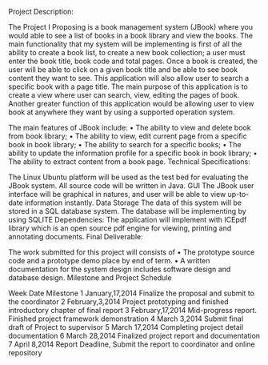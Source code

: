 Project Description:The Project I Proposing is a book management system (JBook) where you would able to see a list of books in a book library and view the books. The main functionality that my system will be implementing is first of all the ability to create a book list, to create a new book collection; a user must enter the book title, book code and total pages. Once a book is created, the user will be able to click on a given book title and be able to see book content they want to see. This application will also allow user to search a specific book with a page title.  The main purpose of this application is to create a view where user can search, view, editing the pages of book. Another greater function of this application would be allowing user to view book at anywhere they want by using a supported operation system.The main features of JBook include:•	The ability to view and delete book from book library;•	The ability to view, edit current page from a specific book in book library;•	The ability to search for a specific books;•	The ability to update the information profile for a specific book in book library;•	The ability to extract content from a book page.Technical Specifications:The Linux Ubuntu platform will be used as the test bed for evaluating the JBook system. All source code will be written in Java. GUIThe JBook user interface will be graphical in natures, and user will be able to view up-to-date information instantly.Data StorageThe data of this system will be stored in a SQL database system. The database will be implementing by using SQLITEDependencies:The application will implement with ICEpdf library which is an open source pdf engine for viewing, printing and annotating documents.Final Deliverable:The work submitted for this project will consists of •	The prototype source code and a prototype demo place by end of term.•	A written documentation for the system design includes software design and database design.Milestone and Project ScheduleWeek	Date	Milestone1	January,17,2014	Finalize the proposal and submit to the coordinator2	February,3,2014	Project prototyping and finished introductory chapter of final report3	February,17,2014	Mid-progress report.  Finished project framework demonstration4	March 3,2014	Submit  final draft of Project to supervisor5	March 17,2014	Completing project detail documentation6	March 28,2014	Finalized project report and documentation7	April 8,2014	Report Deadline, Submit the report to coordinator and online repository